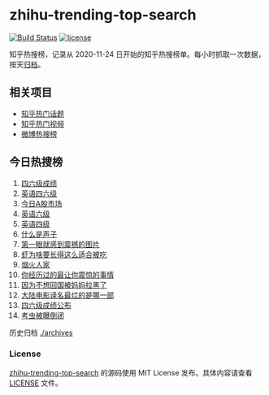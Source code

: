 # zhihu-trending-top-search

[![Build Status](https://github.com/justjavac/zhihu-trending-top-search/workflows/ci/badge.svg?branch=main)](https://github.com/justjavac/zhihu-trending-top-search/actions)
[![license](https://img.shields.io/github/license/justjavac/zhihu-trending-top-search)](https://github.com/justjavac/zhihu-trending-top-search/blob/main/LICENSE)

知乎热搜榜，记录从 2020-11-24
日开始的知乎热搜榜单。每小时抓取一次数据，按天[归档](./archives)。

## 相关项目

- [知乎热门话题](https://github.com/justjavac/zhihu-trending-hot-questions)
- [知乎热门视频](https://github.com/justjavac/zhihu-trending-hot-video)
- [微博热搜榜](https://github.com/justjavac/weibo-trending-hot-search)

## 今日热搜榜

<!-- BEGIN -->
<!-- 最后更新时间 Thu Feb 29 2024 15:02:25 GMT+0800 (China Standard Time) -->

1. [四六级成绩](https://www.zhihu.com/search?q=四六级成绩)
1. [英语四六级](https://www.zhihu.com/search?q=英语四六级)
1. [今日A股市场](https://www.zhihu.com/search?q=今日A股市场)
1. [英语六级](https://www.zhihu.com/search?q=英语六级)
1. [英语四级](https://www.zhihu.com/search?q=英语四级)
1. [什么是声子](https://www.zhihu.com/search?q=什么是声子)
1. [第一眼就感到震撼的图片](https://www.zhihu.com/search?q=第一眼就感到震撼的图片)
1. [虾为啥要长得这么适合被吃](https://www.zhihu.com/search?q=虾为啥要长得这么适合被吃)
1. [烟火人家](https://www.zhihu.com/search?q=烟火人家)
1. [你经历过的最让你震惊的事情](https://www.zhihu.com/search?q=你经历过的最让你震惊的事情)
1. [因为不想回国被妈妈拉黑了](https://www.zhihu.com/search?q=因为不想回国被妈妈拉黑了)
1. [大陆电影译名最烂的是哪一部](https://www.zhihu.com/search?q=大陆电影译名最烂的是哪一部)
1. [四六级成绩公布](https://www.zhihu.com/search?q=四六级成绩公布)
1. [考虫被曝倒闭](https://www.zhihu.com/search?q=考虫被曝倒闭)

<!-- END -->

历史归档 [./archives](./archives)

### License

[zhihu-trending-top-search](https://github.com/justjavac/zhihu-trending-top-search)
的源码使用 MIT License 发布。具体内容请查看 [LICENSE](./LICENSE) 文件。
